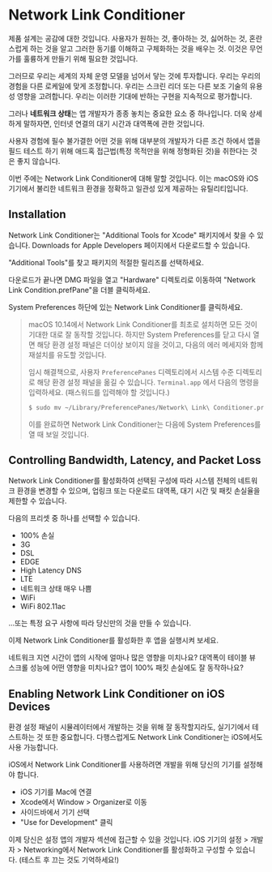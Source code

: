 # Network Link Conditioner

제품 설계는 공감에 대한 것입니다. 사용자가 원하는 것, 좋아하는 것, 싫어하는 것, 혼란스럽게 하는 것을 알고 그러한 동기를 이해하고 구체화하는 것을 배우는 것. 이것은 무언가를 훌륭하게 만들기 위해 필요한 것입니다.

그러므로 우리는 세계의 자체 운영 모델을 넘어서 닿는 것에 투자합니다. 우리는 우리의 경험을 다른 로케일에 맞게 조정합니다. 우리는 스크린 리더 또는 다른 보조 기술의 유용성 영향을 고려합니다. 우리는 이러한 기대에 반하는 구현을 지속적으로 평가합니다.

그러나 **네트워크 상태**는 앱 개발자가 종종 놓치는 중요한 요소 중 하나입니다. 더욱 상세하게 말하자면, 인터넷 연결의 대기 시간과 대역폭에 관한 것입니다.

사용자 경험에 필수 불가결한 어떤 것을 위해 대부분의 개발자가 다른 조건 하에서 앱을 필드 테스트 하기 위해 애드혹 접근법(특정 목적만을 위해 정형화된 것)을 취한다는 것은 좋지 않습니다.

이번 주에는 Network Link Conditioner에 대해 말할 것입니다. 이는 macOS와 iOS 기기에서 불리한 네트워크 환경을 정확하고 일관성 있게 제공하는 유틸리티입니다.

## Installation

Network Link Conditioner는 "Additional Tools for Xcode" 패키지에서 찾을 수 있습니다. Downloads for Apple Developers 페이지에서 다운로드할 수 있습니다.

"Additional Tools"를 찾고 패키지의 적절한 릴리즈를 선택하세요.

다운로드가 끝나면 DMG 파일을 열고 "Hardware" 디렉토리로 이동하여 "Network Link Condition.prefPane"을 더블 클릭하세요.

System Preferences 하단에 있는 Network Link Conditioner를 클릭하세요.

> macOS 10.14에서 Network Link Conditioner를 최초로 설치하면 모든 것이 기대한 대로 잘 동작할 것입니다. 하지만 System Preferences를 닫고 다시 열면 해당 환경 설정 패널은 더이상 보이지 않을 것이고, 다음의 에러 메세지와 함께 재설치를 유도할 것입니다.
>
> 임시 해결책으로, 사용자 `PreferencePanes` 디렉토리에서 시스템 수준 디렉토리로 해당 환경 설정 패널을 옮길 수 있습니다. `Terminal.app` 에서 다음의 명령을 입력하세요. (패스워드를 입력해야 할 것입니다.)
>
> ```sh
> $ sudo mv ~/Library/PreferencePanes/Network\ Link\ Conditioner.prefPane /Library/PreferencePanes/
> ```
>
> 이를 완료하면 Network Link Conditioner는 다음에 System Preferences를 열 때 보일 것입니다.

## Controlling Bandwidth, Latency, and Packet Loss

Network Link Conditioner를 활성화하여 선택된 구성에 따라 시스템 전체의 네트워크 환경을 변경할 수 있으며, 업링크 또는 다운로드 대역폭, 대기 시간 및 패킷 손실율을 제한할 수 있습니다.

다음의 프리셋 중 하나를 선택할 수 있습니다.

- 100% 손실
- 3G
- DSL
- EDGE
- High Latency DNS
- LTE
- 네트워크 상태 매우 나쁨
- WiFi
- WiFi 802.11ac

...또는 특정 요구 사항에 따라 당신만의 것을 만들 수 있습니다.

이제 Network Link Conditioner를 활성화한 후 앱을 실행시켜 보세요.

네트워크 지연 시간이 앱의 시작에 얼마나 많은 영향을 미치나요? 대역폭이 테이블 뷰 스크롤 성능에 어떤 영향을 미치나요? 앱이 100% 패킷 손실에도 잘 동작하나요?

## Enabling Network Link Conditioner on iOS Devices

환경 설정 패널이 시뮬레이터에서 개발하는 것을 위해 잘 동작할지라도, 실기기에서 테스트하는 것 또한 중요합니다. 다행스럽게도 Network Link Conditioner는 iOS에서도 사용 가능합니다.

iOS에서 Network Link Conditioner를 사용하려면 개발을 위해 당신의 기기를 설정해야 합니다.

- iOS 기기를 Mac에 연결
- Xcode에서 Window > Organizer로 이동
- 사이드바에서 기기 선택
- "Use for Development" 클릭

이제 당신은 설정 앱의 개발자 섹션에 접근할 수 있을 것입니다. iOS 기기의 설정 > 개발자 > Networking에서 Network Link Conditioner를 활성화하고 구성할 수 있습니다. (테스트 후 끄는 것도 기억하세요!)


